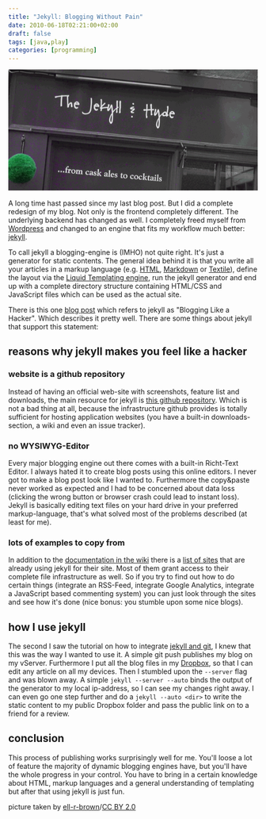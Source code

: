 ```yaml
---
title: "Jekyll: Blogging Without Pain"
date: 2010-06-18T02:21:00+02:00
draft: false
tags: [java,play]
categories: [programming]
---
```


![Jekyll!](header.png)

A long time hast passed since my last blog post. But I did a complete redesign of my blog. Not only is the frontend completely different. The underlying backend has changed as well. I completely freed myself from [Wordpress](http://wordpress.com) and changed to an engine that fits my workflow much better: [jekyll](http://wiki.github.com/mojombo/jekyll/).

To call jekyll a blogging-engine is (IMHO) not quite right. It's just a generator for static contents. The general idea behind it is that you write all your articles in a markup language (e.g. [HTML](http://www.w3.org/MarkUp/), [Markdown](http://daringfireball.net/projects/markdown/) or [Textile](http://textile.thresholdstate.com/)), define the layout via the [Liquid Templating engine](http://www.liquidmarkup.org/), run the jekyll generator and end up with a complete directory structure containing HTML/CSS and JavaScript files which can be used as the actual site.

There is this one [blog post](http://tom.preston-werner.com/2008/11/17/blogging-like-a-hacker.html) which refers to jekyll as "Blogging Like a Hacker". Which describes it pretty well. There are some things about jekyll that support this statement:

## reasons why jekyll makes you feel like a hacker

### website is a github repository

Instead of having an official web-site with screenshots, feature list and downloads, the main resource for jekyll is [this github repository](http://github.com/mojombo/jekyll). Which is not a bad thing at all, because the infrastructure github provides is totally sufficient for hosting application websites (you have a built-in downloads-section, a wiki and even an issue tracker).

### no WYSIWYG-Editor

Every major blogging engine out there comes with a built-in Richt-Text Editor. I always hated it to create blog posts using this online editors. I never got to make a blog post look like I wanted to. Furthermore the copy&paste never worked as expected and I had to be concerned about data loss (clicking the wrong button or browser crash could lead to instant loss). Jekyll is basically editing text files on your hard drive in your preferred markup-language, that's what solved most of the problems described (at least for me).

### lots of examples to copy from

In addition to the [documentation in the wiki](http://wiki.github.com/mojombo/jekyll/) there is a [list of sites](http://wiki.github.com/mojombo/jekyll/sites) that are already using jekyll for their site. Most of them grant access to their complete file infrastructure as well. So if you try to find out how to do certain things (integrate an RSS-Feed, integrate Google Analytics, integrate a JavaScript based commenting system) you can just look through the sites and see how it's done (nice bonus: you stumble upon some nice blogs).

## how I use jekyll

The second I saw the tutorial on how to integrate [jekyll and git](http://matedriven.com.ar/2009/04/28/using-git-to-maintain-your-blog.html), I knew that this was the way I wanted to use it. A simple git push publishes my blog on my vServer.
Furthermore I put all the blog files in my [Dropbox](http://www.dropbox.com), so that I can edit any article on all my devices.
Then I stumbled upon the `--server` flag and was blown away. A simple `jekyll --server --auto` binds the output of the generator to my local ip-address, so I can see my changes right away. I can even go one step further and do a `jekyll --auto <dir>` to write the static content to my public Dropbox folder and pass the public link on to a friend for a review.

## conclusion

This process of publishing works surprisingly well for me. You'll loose a lot of feature the majority of dynamic blogging engines have, but you'll have the whole progress in your control. You have to bring in a certain knowledge about HTML, markup languages and a general understanding of templating but after that using jekyll is just fun.

picture taken by [ell-r-brown](http://www.flickr.com/photos/ell-r-brown/4360911760/)/[CC BY 2.0 ](http://creativecommons.org/licenses/by/2.0/deed.en)
